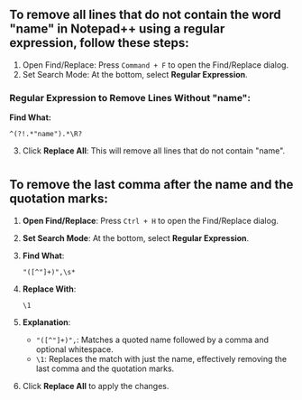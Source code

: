 
## To remove all lines that do not contain the word "name" in Notepad++ using a regular expression, follow these steps:

1. Open Find/Replace: Press `Command + F` to open the Find/Replace dialog.
2. Set Search Mode: At the bottom, select **Regular Expression**.

### Regular Expression to Remove Lines Without "name":
**Find What:**
```
^(?!.*"name").*\R?
```
3. Click **Replace All**: This will remove all lines that do not contain "name".

#

## To remove the last comma after the name and the quotation marks:

1. **Open Find/Replace**: Press `Ctrl + H` to open the Find/Replace dialog.

2. **Set Search Mode**: At the bottom, select **Regular Expression**.

3. **Find What**:
   ```
   "([^"]+)",\s*
   ```

4. **Replace With**:
   ```
   \1
   ```

5. **Explanation**:
   - `"([^"]+)",`: Matches a quoted name followed by a comma and optional whitespace.
   - `\1`: Replaces the match with just the name, effectively removing the last comma and the quotation marks.

6. Click **Replace All** to apply the changes.
